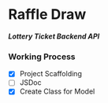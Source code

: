 # Raffle Draw

**_Lottery Ticket Backend API_**

### Working Process

- [x] Project Scaffolding
- [ ] JSDoc
- [x] Create Class for Model

